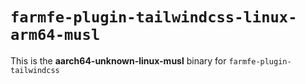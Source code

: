 # `farmfe-plugin-tailwindcss-linux-arm64-musl`

This is the **aarch64-unknown-linux-musl** binary for `farmfe-plugin-tailwindcss`
